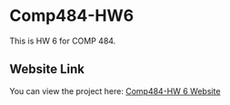 # Comp484-HW6

This is HW 6 for COMP 484.

## Website Link
You can view the project here: 
[Comp484-HW 6 Website](https://dylanoseida.github.io/Comp484-HW6/)